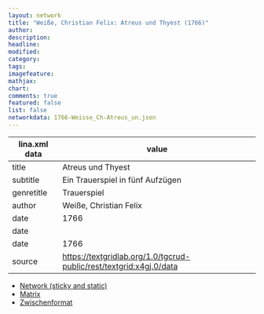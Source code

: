 ```yaml
---
layout: network
title: "Weiße, Christian Felix: Atreus und Thyest (1766)"
author:
description:
headline:
modified:
category:
tags:
imagefeature: 
mathjax: 
chart: 
comments: true
featured: false
list: false
networkdata: 1766-Weisse_Ch-Atreus_un.json
---
```

lina.xml data  | value
------------- | -------------
title|Atreus und Thyest
subtitle|Ein Trauerspiel in fünf Aufzügen
genretitle|Trauerspiel
author|Weiße, Christian Felix
date|1766
date|
date|1766
source|https://textgridlab.org/1.0/tgcrud-public/rest/textgrid:x4gj.0/data


* [Network (sticky and static)](/network291)
* [Matrix](/matrix291)
* [Zwischenformat](/lina291 )
